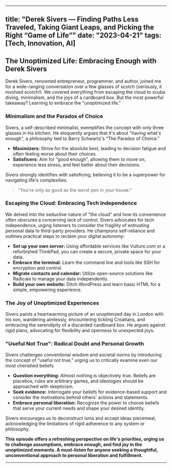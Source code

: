 
---
title: "Derek Sivers — Finding Paths Less Traveled, Taking Giant Leaps, and Picking the Right “Game of Life”"
date: "2023-04-21"
tags: [Tech, Innovation, AI]
---

## The Unoptimized Life: Embracing Enough with Derek Sivers

Derek Sivers, renowned entrepreneur, programmer, and author, joined me for a wide-ranging conversation over a few glasses of scotch (seriously, it involved scotch!). We covered everything from escaping the cloud to scuba diving, minimalism, and the joys of a cardboard box. But the most powerful takeaway? Learning to embrace the "unoptimized life." 

### Minimalism and the Paradox of Choice

Sivers, a self-described minimalist, exemplifies the concept with only three glasses in his kitchen. He eloquently argues that it's about "having what's enough", a philosophy tied to Barry Schwartz's "The Paradox of Choice." 

* **Maximizers:** Strive for the absolute best, leading to decision fatigue and often feeling worse about their choices.
* **Satisficers:** Aim for "good enough", allowing them to move on, experience less stress, and feel better about their decisions.

Sivers strongly identifies with satisficing, believing it to be a superpower for navigating life's complexities.

> "You're only as good as the worst pen in your house."

### Escaping the Cloud: Embracing Tech Independence

We delved into the seductive nature of "the cloud" and how its convenience often obscures a concerning lack of control. Sivers advocates for tech independence, urging listeners to consider the fragility of entrusting personal data to third-party providers. He champions self-reliance and outlines practical steps to reclaim your digital autonomy:

* **Set up your own server:** Using affordable services like Vulture.com or a refurbished ThinkPad, you can create a secure, private space for your data. 
* **Embrace the terminal:** Learn the command line and tools like SSH for encryption and control.
* **Migrate contacts and calendar:** Utilize open-source solutions like Radicale to manage your data independently.
* **Build your own website:** Ditch WordPress and learn basic HTML for a simple, empowering experience.

### The Joy of Unoptimized Experiences

Sivers paints a heartwarming picture of an unoptimized day in London with his son, wandering aimlessly, encountering tickling Croatians, and embracing the serendipity of a discarded cardboard box.  He argues against rigid plans, advocating for flexibility and openness to unexpected joys. 

###  "Useful Not True": Radical Doubt and Personal Growth

Sivers challenges conventional wisdom and societal norms by introducing the concept of "useful not true," urging us to critically examine even our most cherished beliefs. 

* **Question everything:**  Almost nothing is objectively true. Beliefs are placebos, rules are arbitrary games, and ideologies should be approached with skepticism.
* **Seek evidence:** Interrogate your beliefs for evidence-based support and consider the motivations behind others' actions and statements.
* **Embrace personal liberation:** Recognize the power to choose beliefs that serve your current needs and shape your desired identity.

Sivers encourages us to deconstruct isms and accept ideas piecemeal, acknowledging the limitations of rigid adherence to any system or philosophy. 

**This episode offers a refreshing perspective on life's priorities, urging us to challenge assumptions, embrace enough, and find joy in the unoptimized moments.  A must-listen for anyone seeking a thoughtful, unconventional approach to personal liberation and fulfillment.**

---
        